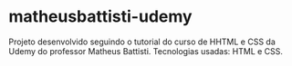 # matheusbattisti-udemy
Projeto desenvolvido seguindo o tutorial do curso de HHTML e CSS da Udemy do professor Matheus Battisti.
Tecnologias usadas: HTML e CSS.
